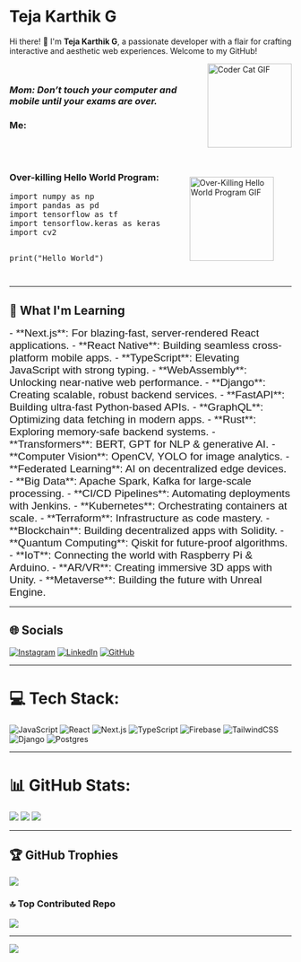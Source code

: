 # Teja Karthik G

Hi there! 👋 I'm **Teja Karthik G**, a passionate developer with a flair for crafting interactive and aesthetic web experiences. Welcome to my GitHub!

<div style="display: flex; align-items: center; justify-content: space-between;">
    <div>
        <h3><em>Mom: Don’t touch your computer and mobile until your exams are over.</em></h3>
        <h3><strong>Me:</strong></h3>
    </div>
    <div>
        <img src="https://media.giphy.com/media/v1.Y2lkPTc5MGI3NjExbTh6bDlvdG5qcGpyZ2MycWIwc3dkczhrbW5iaHpucm9wNmg3OGdrNiZlcD12MV9naWZzX3NlYXJjaCZjdD1n/Tg9jENf7x11tdJnyMQ/giphy.gif" alt="Coder Cat GIF" style="width: 150px; height: auto; margin-left: 20px;">
    </div>
</div>

<div style="display: flex; align-items: center; justify-content: space-between; margin-top: 20px;">
    <div>
        <h3><strong>Over-killing Hello World Program:</strong></h3>
        <pre>
import numpy as np
import pandas as pd
import tensorflow as tf
import tensorflow.keras as keras
import cv2

print("Hello World")
        </pre>
    </div>
    <div>
        <img src="https://media.giphy.com/media/v1.Y2lkPTc5MGI3NjExbHY4cXU4MjluNzRwOTFxYnFqZ2FmcWRoZGZndXRnaDF4MXVqaDUzbSZlcD12MV9naWZzX3NlYXJjaCZjdD1n/CjmvTCZf2U3p09Cn0h/giphy.gif" alt="Over-Killing Hello World Program GIF" style="width: 150px; height: auto; margin-left: 20px;">
    </div>
</div>

---

## 🌱 What I'm Learning  

<div style="font-family: 'Tourney', sans-serif; font-size: 1.2rem;">  
- **Next.js**: For blazing-fast, server-rendered React applications.  
- **React Native**: Building seamless cross-platform mobile apps.  
- **TypeScript**: Elevating JavaScript with strong typing.  
- **WebAssembly**: Unlocking near-native web performance.  
- **Django**: Creating scalable, robust backend services.  
- **FastAPI**: Building ultra-fast Python-based APIs.  
- **GraphQL**: Optimizing data fetching in modern apps.  
- **Rust**: Exploring memory-safe backend systems.  
- **Transformers**: BERT, GPT for NLP & generative AI.  
- **Computer Vision**: OpenCV, YOLO for image analytics.  
- **Federated Learning**: AI on decentralized edge devices.  
- **Big Data**: Apache Spark, Kafka for large-scale processing.  
- **CI/CD Pipelines**: Automating deployments with Jenkins.  
- **Kubernetes**: Orchestrating containers at scale.  
- **Terraform**: Infrastructure as code mastery.  
- **Blockchain**: Building decentralized apps with Solidity.  
- **Quantum Computing**: Qiskit for future-proof algorithms.  
- **IoT**: Connecting the world with Raspberry Pi & Arduino.  
- **AR/VR**: Creating immersive 3D apps with Unity.  
- **Metaverse**: Building the future with Unreal Engine.  
</div>


---

## 🌐 Socials
[![Instagram](https://img.shields.io/badge/Instagram-%23E4405F.svg?logo=Instagram&logoColor=white)](https://www.instagram.com/tejakarthik.gubbala/)
[![LinkedIn](https://img.shields.io/badge/LinkedIn-%230077B5.svg?logo=linkedin&logoColor=white)](https://www.linkedin.com/in/teja-karthik-b87824259/)
[![GitHub](https://img.shields.io/badge/GitHub-100000?style=flat&logo=github&logoColor=white)](https://github.com/Imtejakarthik)

---

# 💻 Tech Stack:

![JavaScript](https://img.shields.io/badge/javascript-%23323330.svg?style=for-the-badge&logo=javascript&logoColor=%23F7DF1E) ![React](https://img.shields.io/badge/react-%2320232a.svg?style=for-the-badge&logo=react&logoColor=%2361DAFB) ![Next.js](https://img.shields.io/badge/Next-black?style=for-the-badge&logo=next.js&logoColor=white) ![TypeScript](https://img.shields.io/badge/typescript-%23007ACC.svg?style=for-the-badge&logo=typescript&logoColor=white) ![Firebase](https://img.shields.io/badge/firebase-%23039BE5.svg?style=for-the-badge&logo=firebase&logoColor=white) ![TailwindCSS](https://img.shields.io/badge/tailwindcss-%2338B2AC.svg?style=for-the-badge&logo=tailwind-css&logoColor=white) ![Django](https://img.shields.io/badge/django-%23092E20.svg?style=for-the-badge&logo=django&logoColor=white) ![Postgres](https://img.shields.io/badge/postgres-%23316192.svg?style=for-the-badge&logo=postgresql&logoColor=white)

---

# 📊 GitHub Stats:

![](https://github-readme-stats.vercel.app/api?username=Imtejakarthik&theme=dark&hide_border=false&include_all_commits=true&count_private=true)
![](https://github-readme-streak-stats.herokuapp.com/?user=Imtejakarthik&theme=dark&hide_border=false)
![](https://github-readme-stats.vercel.app/api/top-langs/?username=Imtejakarthik&theme=dark&hide_border=false&include_all_commits=true&count_private=true&layout=compact)

---

## 🏆 GitHub Trophies

![](https://github-profile-trophy.vercel.app/?username=Imtejakarthik&theme=radical&no-frame=false&no-bg=false&margin-w=4)

### 🔝 Top Contributed Repo

![](https://github-contributor-stats.vercel.app/api?username=Imtejakarthik&limit=5&theme=dark&combine_all_yearly_contributions=true)

---

[![](https://visitcount.itsvg.in/api?id=Imtejakarthik&icon=0&color=6)](https://visitcount.itsvg.in)
